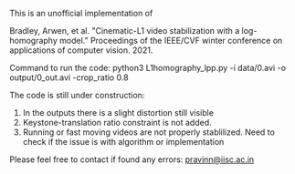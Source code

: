 This is an unofficial implementation of 

Bradley, Arwen, et al. "Cinematic-L1 video stabilization with a log-homography model." Proceedings of the IEEE/CVF winter conference on applications of computer vision. 2021.

Command to run the code:
python3 L1homography_lpp.py -i data/0.avi -o output/0_out.avi -crop_ratio 0.8

The code is still under construction:
1) In the outputs there is a slight distortion still visible
2) Keystone-translation ratio constraint is not added.
3) Running or fast moving videos are not properly stablilized. Need to check if the issue is with algorithm or implementation

Please feel free to contact if found any errors: pravinn@iisc.ac.in
